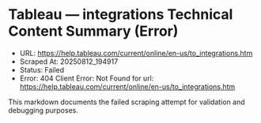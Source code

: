 # Tableau — integrations Technical Content Summary (Error)

- URL: https://help.tableau.com/current/online/en-us/to_integrations.htm
- Scraped At: 20250812_194917
- Status: Failed
- Error: 404 Client Error: Not Found for url: https://help.tableau.com/current/online/en-us/to_integrations.htm

This markdown documents the failed scraping attempt for validation and debugging purposes.